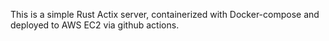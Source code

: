 This is a simple Rust Actix server, containerized with Docker-compose and deployed to AWS EC2 via github actions.
